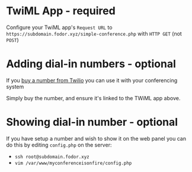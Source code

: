 # TwiML App - required

Configure your TwiML app's `Request URL` to `https://subdomain.fodor.xyz/simple-conference.php` with `HTTP GET` (not `POST`)

# Adding dial-in numbers - optional

If you [buy a number from Twilio](https://www.twilio.com/user/account/voice/phone-numbers) you can use it with your conferencing system

Simply buy the number, and ensure it's linked to the TWiML app above.

# Showing dial-in number - optional

If you have setup a number and wish to show it on the web panel you can do this by editing `config.php` on the server:

* `ssh root@subdomain.fodor.xyz`
* `vim /var/www/myconferenceisonfire/config.php`